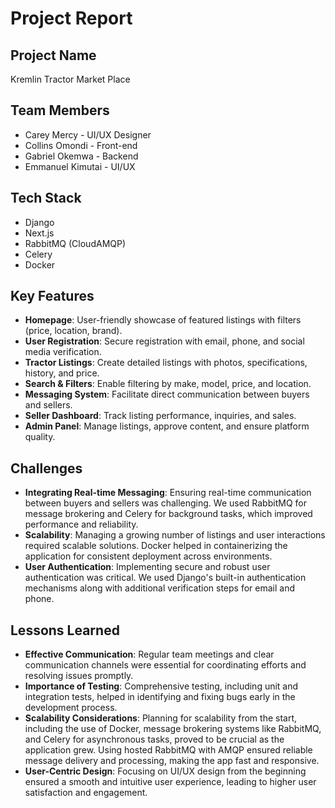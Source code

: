 # Project Report

## Project Name
Kremlin Tractor Market Place

## Team Members
- Carey Mercy - UI/UX Designer
- Collins Omondi - Front-end
- Gabriel Okemwa - Backend
- Emmanuel Kimutai - UI/UX

## Tech Stack
- Django
- Next.js
- RabbitMQ (CloudAMQP)
- Celery
- Docker

## Key Features
- **Homepage**: User-friendly showcase of featured listings with filters (price, location, brand).
- **User Registration**: Secure registration with email, phone, and social media verification.
- **Tractor Listings**: Create detailed listings with photos, specifications, history, and price.
- **Search & Filters**: Enable filtering by make, model, price, and location.
- **Messaging System**: Facilitate direct communication between buyers and sellers.
- **Seller Dashboard**: Track listing performance, inquiries, and sales.
- **Admin Panel**: Manage listings, approve content, and ensure platform quality.

## Challenges
- **Integrating Real-time Messaging**: Ensuring real-time communication between buyers and sellers was challenging. We used RabbitMQ for message brokering and Celery for background tasks, which improved performance and reliability.
- **Scalability**: Managing a growing number of listings and user interactions required scalable solutions. Docker helped in containerizing the application for consistent deployment across environments.
- **User Authentication**: Implementing secure and robust user authentication was critical. We used Django's built-in authentication mechanisms along with additional verification steps for email and phone.

## Lessons Learned
- **Effective Communication**: Regular team meetings and clear communication channels were essential for coordinating efforts and resolving issues promptly.
- **Importance of Testing**: Comprehensive testing, including unit and integration tests, helped in identifying and fixing bugs early in the development process.
- **Scalability Considerations**: Planning for scalability from the start, including the use of Docker, message brokering systems like RabbitMQ, and Celery for asynchronous tasks, proved to be crucial as the application grew. Using hosted RabbitMQ with AMQP ensured reliable message delivery and processing, making the app fast and responsive.
- **User-Centric Design**: Focusing on UI/UX design from the beginning ensured a smooth and intuitive user experience, leading to higher user satisfaction and engagement.
